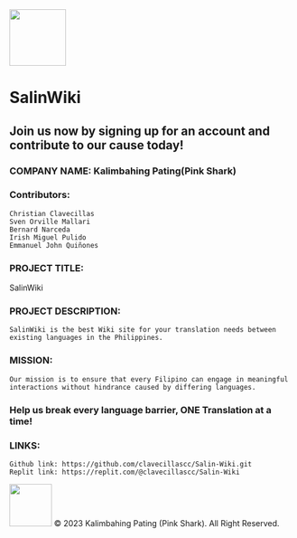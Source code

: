 <img src="https://github.com/clavecillascc/SalinWiki/assets/104261996/513e46d1-b288-47e8-ad9b-cff42f98c998" width="100" height="100">


# SalinWiki
## Join us now by signing up for an account and contribute to our cause today! 
### COMPANY NAME: Kalimbahing Pating(Pink Shark) 
### Contributors:
    Christian Clavecillas
    Sven Orville Mallari
    Bernard Narceda
    Irish Miguel Pulido
    Emmanuel John Quiñones

### PROJECT TITLE:
SalinWiki
### PROJECT DESCRIPTION:
    SalinWiki is the best Wiki site for your translation needs between existing languages in the Philippines.
### MISSION:
    Our mission is to ensure that every Filipino can engage in meaningful interactions without hindrance caused by differing languages. 

### Help us break every language barrier, ONE Translation at a time!

### LINKS:
    Github link: https://github.com/clavecillascc/Salin-Wiki.git
    Replit link: https://replit.com/@clavecillascc/Salin-Wiki

<img src="https://github.com/clavecillascc/SalinWiki/assets/104261996/513e46d1-b288-47e8-ad9b-cff42f98c998" width="75" height="75"> 
© 2023 Kalimbahing Pating (Pink Shark). All Right Reserved.
